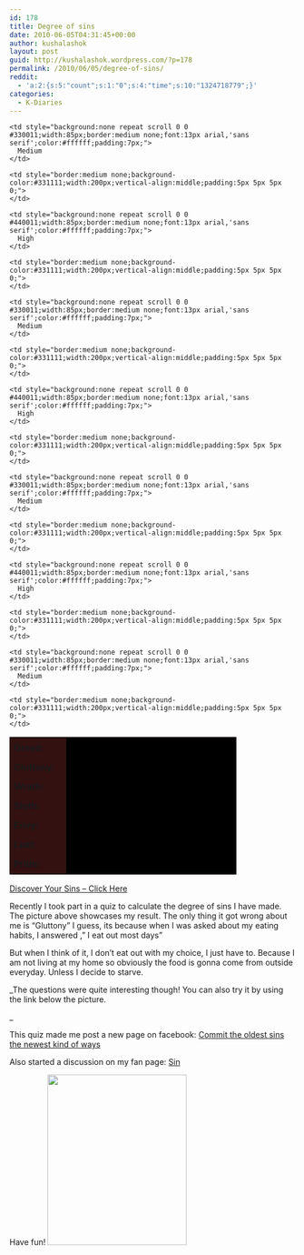 ```yaml
---
id: 178
title: Degree of sins
date: 2010-06-05T04:31:45+00:00
author: kushalashok
layout: post
guid: http://kushalashok.wordpress.com/?p=178
permalink: /2010/06/05/degree-of-sins/
reddit:
  - 'a:2:{s:5:"count";s:1:"0";s:4:"time";s:10:"1324718779";}'
categories:
  - K-Diaries
---
```

<table style="width:400px;background-color:#000000;border:1px solid #110000;" cellspacing="1">
  <tr>
    <td style="width:85px;border:medium none;background-color:#331111;padding:7px;">
      <strong>Greed:</strong>
    </td>
    
    <td style="background:none repeat scroll 0 0 #330011;width:85px;border:medium none;font:13px arial,'sans serif';color:#ffffff;padding:7px;">
      Medium
    </td>
    
    <td style="border:medium none;background-color:#331111;width:200px;vertical-align:middle;padding:5px 5px 5px 0;">
    </td>
  </tr>
  
  <tr>
    <td style="width:85px;border:medium none;background-color:#331111;padding:7px;">
      <strong>Gluttony:</strong>
    </td>
    
    <td style="background:none repeat scroll 0 0 #440011;width:85px;border:medium none;font:13px arial,'sans serif';color:#ffffff;padding:7px;">
      High
    </td>
    
    <td style="border:medium none;background-color:#331111;width:200px;vertical-align:middle;padding:5px 5px 5px 0;">
    </td>
  </tr>
  
  <tr>
    <td style="width:85px;border:medium none;background-color:#331111;padding:7px;">
      <strong>Wrath:</strong>
    </td>
    
    <td style="background:none repeat scroll 0 0 #330011;width:85px;border:medium none;font:13px arial,'sans serif';color:#ffffff;padding:7px;">
      Medium
    </td>
    
    <td style="border:medium none;background-color:#331111;width:200px;vertical-align:middle;padding:5px 5px 5px 0;">
    </td>
  </tr>
  
  <tr>
    <td style="width:85px;border:medium none;background-color:#331111;padding:7px;">
      <strong>Sloth:</strong>
    </td>
    
    <td style="background:none repeat scroll 0 0 #440011;width:85px;border:medium none;font:13px arial,'sans serif';color:#ffffff;padding:7px;">
      High
    </td>
    
    <td style="border:medium none;background-color:#331111;width:200px;vertical-align:middle;padding:5px 5px 5px 0;">
    </td>
  </tr>
  
  <tr>
    <td style="width:85px;border:medium none;background-color:#331111;padding:7px;">
      <strong>Envy:</strong>
    </td>
    
    <td style="background:none repeat scroll 0 0 #330011;width:85px;border:medium none;font:13px arial,'sans serif';color:#ffffff;padding:7px;">
      Medium
    </td>
    
    <td style="border:medium none;background-color:#331111;width:200px;vertical-align:middle;padding:5px 5px 5px 0;">
    </td>
  </tr>
  
  <tr>
    <td style="width:85px;border:medium none;background-color:#331111;padding:7px;">
      <strong>Lust:</strong>
    </td>
    
    <td style="background:none repeat scroll 0 0 #440011;width:85px;border:medium none;font:13px arial,'sans serif';color:#ffffff;padding:7px;">
      High
    </td>
    
    <td style="border:medium none;background-color:#331111;width:200px;vertical-align:middle;padding:5px 5px 5px 0;">
    </td>
  </tr>
  
  <tr>
    <td style="width:85px;border:medium none;background-color:#331111;padding:7px;">
      <strong>Pride:</strong>
    </td>
    
    <td style="background:none repeat scroll 0 0 #330011;width:85px;border:medium none;font:13px arial,'sans serif';color:#ffffff;padding:7px;">
      Medium
    </td>
    
    <td style="border:medium none;background-color:#331111;width:200px;vertical-align:middle;padding:5px 5px 5px 0;">
    </td>
  </tr>
</table>

<a href="http://www.4degreez.com/misc/seven_deadly_sins.html" target="_top">Discover Your Sins &#8211; Click Here</a>

Recently I took part in a quiz to calculate the degree of sins I have made. The picture above showcases my result. The only thing it got wrong about me is &#8220;Gluttony&#8221; I guess, its because when I was asked about my eating habits, I answered ,&#8221; I eat out most days&#8221;

But when I think of it, I don&#8217;t eat out with my choice, I just have to. Because I am not living at my home so obviously the food is gonna come from outside everyday. Unless I decide to starve.

_The questions were quite interesting though! You can also try it by using the link below the picture.
  
_ 

This quiz made me post a new page on facebook: [Commit the oldest sins the newest kind of ways](http://www.facebook.com/pages/Commit-the-oldest-sins-the-newest-kind-of-ways/102277409821762?v=wall "Sins")

Also started a discussion on my fan page: [Sin](http://www.facebook.com/topic.php?topic=105&post=541&uid=127917970560788#post541 "sin")

Have fun! [<img class="aligncenter size-medium wp-image-183" title="sins" src="http://kushalashok.files.wordpress.com/2010/06/sins.jpg?w=245" alt="" width="245" height="300" />](http://kushalashok.files.wordpress.com/2010/06/sins.jpg)